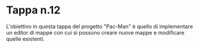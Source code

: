 # Tappa n.12
L'obiettivo in questa tappa del progetto "Pac-Man" è quello di implementare un editor di mappe con cui si possono creare nuove mappe e modificare quelle esistenti.
